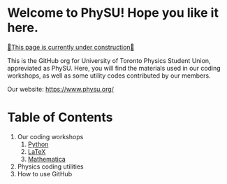 # Welcome to PhySU! Hope you like it here.

<ins>🚧This page is currently under construction🚧</ins>

This is the GitHub org for University of Toronto Physics Student Union, appreviated as PhySU. Here, you will find the materials used in our coding workshops, as well as some utility codes contributed by our members.

Our website: https://www.physu.org/

# Table of Contents
1. Our coding workshops
    1. [Python](https://github.com/UofT-PhySU/Python-Workshop)
    2. [LaTeX](https://github.com/UofT-PhySU/LaTeX-Workshop)
    3. [Mathematica](https://github.com/UofT-PhySU/Mathematica-workshop)
2. Physics coding utilities
3. How to use GitHub
